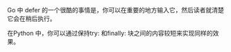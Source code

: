 
Go 中 defer 的一个很酷的事情是，你可以在重要的地方输入它，然后读者就清楚它会在稍后执行。

在Python 中，你可以通过保持try: 和finally: 块之间的内容较短来实现同样的效果。